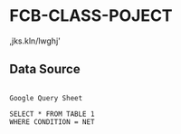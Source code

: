 # FCB-CLASS-POJECT
,jks.kln/lwghj'
## Data Source
```

Google Query Sheet

SELECT * FROM TABLE 1
WHERE CONDITION = NET


